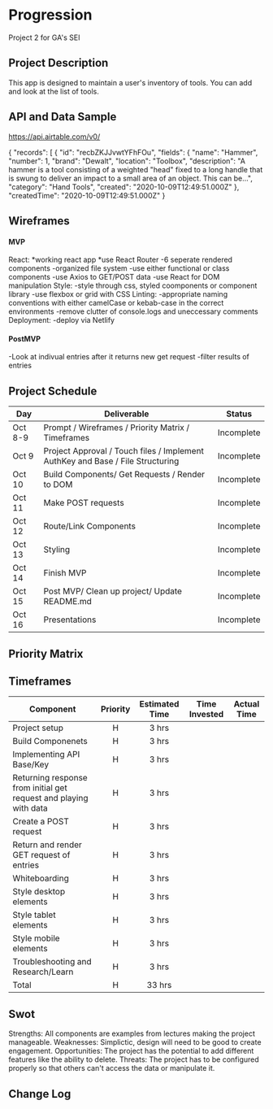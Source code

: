 # Progression

Project 2 for GA's SEI

## Project Description

This app is designed to maintain a user's inventory of tools. You can add and look at the list of tools.

## API and Data Sample

https://api.airtable.com/v0/

{
"records": [
{
"id": "recbZKJJvwtYFhFOu",
"fields": {
"name": "Hammer",
"number": 1,
"brand": "Dewalt",
"location": "Toolbox",
"description": "A hammer is a tool consisting of a weighted \"head\" fixed to a long handle that is swung to deliver an impact to a small area of an object. This can be...",
"category": "Hand Tools",
"created": "2020-10-09T12:49:51.000Z"
},
"createdTime": "2020-10-09T12:49:51.000Z"
}

## Wireframes

#### MVP

React:
*working react app
*use React Router
-6 seperate rendered components
-organized file system
-use either functional or class components
-use Axios to GET/POST data
-use React for DOM manipulation
Style:
-style through css, styled coomponents or component library
-use flexbox or grid with CSS
Linting:
-appropriate naming conventions with either camelCase or kebab-case in the correct environments
-remove clutter of console.logs and uneccessary comments
Deployment:
-deploy via Netlify

#### PostMVP

-Look at indivual entries after it returns new get request
-filter results of entries

## Project Schedule

| Day     | Deliverable                                                                    | Status     |
| ------- | ------------------------------------------------------------------------------ | ---------- |
| Oct 8-9 | Prompt / Wireframes / Priority Matrix / Timeframes                             | Incomplete |
| Oct 9   | Project Approval / Touch files / Implement AuthKey and Base / File Structuring | Incomplete |
| Oct 10  | Build Components/ Get Requests / Render to DOM                                 | Incomplete |
| Oct 11  | Make POST requests                                                             | Incomplete |
| Oct 12  | Route/Link Components                                                          | Incomplete |
| Oct 13  | Styling                                                                        | Incomplete |
| Oct 14  | Finish MVP                                                                     | Incomplete |
| Oct 15  | Post MVP/ Clean up project/ Update README.md                                   | Incomplete |
| Oct 16  | Presentations                                                                  | Incomplete |

## Priority Matrix

## Timeframes

| Component                                                         | Priority | Estimated Time | Time Invested | Actual Time |
| ----------------------------------------------------------------- | :------: | :------------: | :-----------: | :---------: |
| Project setup                                                     |    H     |     3 hrs      |               |             |
| Build Componenets                                                 |    H     |     3 hrs      |               |             |
| Implementing API Base/Key                                         |    H     |     3 hrs      |               |             |
| Returning response from initial get request and playing with data |    H     |     3 hrs      |               |             |
| Create a POST request                                             |    H     |     3 hrs      |               |             |
| Return and render GET request of entries                          |    H     |     3 hrs      |               |             |
| Whiteboarding                                                     |    H     |     3 hrs      |               |             |
| Style desktop elements                                            |    H     |     3 hrs      |               |             |
| Style tablet elements                                             |    H     |     3 hrs      |               |             |
| Style mobile elements                                             |    H     |     3 hrs      |               |             |
| Troubleshooting and Research/Learn                                |    H     |     3 hrs      |               |             |
| Total                                                             |    H     |     33 hrs     |               |             |

## Swot

Strengths: All components are examples from lectures making the project manageable.
Weaknesses: Simplictic, design will need to be good to create engagement.
Opportunities: The project has the potential to add different features like the ability to delete.
Threats: The project has to be configured properly so that others can't access the data or manipulate it.

## Change Log
